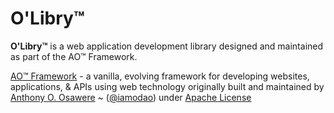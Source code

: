# O'Libry™
**O'Libry™** is a web application development library designed and maintained as part of the AO™ Framework.

[AO™ Framework](https://vae24.com/ao) - a vanilla, evolving framework for developing websites, applications, & APIs using web technology originally built and maintained by [Anthony O. Osawere](https://www.osawere.com) ~ ([@iamodao](https://twitter.com/iamodao)) under [Apache License](https://www.apache.org/licenses/LICENSE-2.0) 
